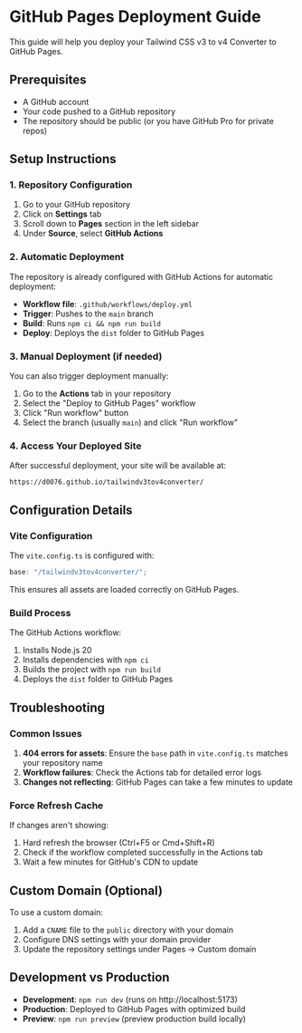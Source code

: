 # GitHub Pages Deployment Guide

This guide will help you deploy your Tailwind CSS v3 to v4 Converter to GitHub Pages.

## Prerequisites

- A GitHub account
- Your code pushed to a GitHub repository
- The repository should be public (or you have GitHub Pro for private repos)

## Setup Instructions

### 1. Repository Configuration

1. Go to your GitHub repository
2. Click on **Settings** tab
3. Scroll down to **Pages** section in the left sidebar
4. Under **Source**, select **GitHub Actions**

### 2. Automatic Deployment

The repository is already configured with GitHub Actions for automatic deployment:

- **Workflow file**: `.github/workflows/deploy.yml`
- **Trigger**: Pushes to the `main` branch
- **Build**: Runs `npm ci && npm run build`
- **Deploy**: Deploys the `dist` folder to GitHub Pages

### 3. Manual Deployment (if needed)

You can also trigger deployment manually:

1. Go to the **Actions** tab in your repository
2. Select the "Deploy to GitHub Pages" workflow
3. Click "Run workflow" button
4. Select the branch (usually `main`) and click "Run workflow"

### 4. Access Your Deployed Site

After successful deployment, your site will be available at:

```
https://d0076.github.io/tailwindv3tov4converter/
```

## Configuration Details

### Vite Configuration

The `vite.config.ts` is configured with:

```typescript
base: "/tailwindv3tov4converter/";
```

This ensures all assets are loaded correctly on GitHub Pages.

### Build Process

The GitHub Actions workflow:

1. Installs Node.js 20
2. Installs dependencies with `npm ci`
3. Builds the project with `npm run build`
4. Deploys the `dist` folder to GitHub Pages

## Troubleshooting

### Common Issues

1. **404 errors for assets**: Ensure the `base` path in `vite.config.ts` matches your repository name
2. **Workflow failures**: Check the Actions tab for detailed error logs
3. **Changes not reflecting**: GitHub Pages can take a few minutes to update

### Force Refresh Cache

If changes aren't showing:

1. Hard refresh the browser (Ctrl+F5 or Cmd+Shift+R)
2. Check if the workflow completed successfully in the Actions tab
3. Wait a few minutes for GitHub's CDN to update

## Custom Domain (Optional)

To use a custom domain:

1. Add a `CNAME` file to the `public` directory with your domain
2. Configure DNS settings with your domain provider
3. Update the repository settings under Pages → Custom domain

## Development vs Production

- **Development**: `npm run dev` (runs on http://localhost:5173)
- **Production**: Deployed to GitHub Pages with optimized build
- **Preview**: `npm run preview` (preview production build locally)
